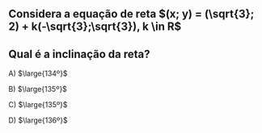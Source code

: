 ## Considera a equação de reta $(x; y) = (\sqrt{3}; 2) + k(-\sqrt{3};\sqrt{3}), k \in R$
## Qual é a inclinação da reta?

A) $\large{134º}$

B) $\large{135º}$

C) $\large{135º}$

D) $\large{136º}$

